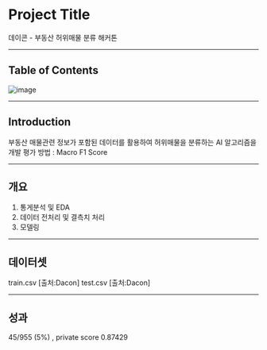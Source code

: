 # Project Title

데이콘 - 부동산 허위매물 분류 해커톤 

---

## Table of Contents
![image](https://github.com/user-attachments/assets/10c862f6-32c1-488c-b707-185c46e900f2)

---

## Introduction

부동산 매물관련 정보가 포함된 데이터를 활용하여 허위매물을 분류하는 AI 알고리즘을 개발
평가 방법 : Macro F1 Score

---
## 개요
1. 통게분석 및 EDA
2. 데이터 전처리 및 결측치 처리
3. 모델링
---
## 데이터셋
train.csv [출처:Dacon]
test.csv [출처:Dacon]

---
## 성과 
45/955 (5%) , private score 0.87429 




